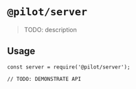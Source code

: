 # `@pilot/server`

> TODO: description

## Usage

```
const server = require('@pilot/server');

// TODO: DEMONSTRATE API
```
